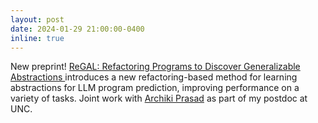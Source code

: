 ```yaml
---
layout: post
date: 2024-01-29 21:00:00-0400
inline: true
---
```


New preprint! [ReGAL: Refactoring Programs to Discover Generalizable Abstractions
](https://arxiv.org/abs/2401.16467) introduces a new refactoring-based method for learning abstractions for LLM program prediction, improving performance on a variety of tasks. Joint work with [Archiki Prasad](https://archiki.github.io) as part of my postdoc at UNC.
